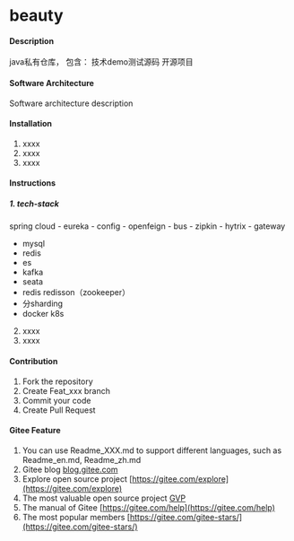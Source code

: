 # beauty

#### Description
java私有仓库，
包含：
技术demo测试源码
开源项目

#### Software Architecture
Software architecture description

#### Installation

1.  xxxx
2.  xxxx
3.  xxxx

#### Instructions

##### 1.  tech-stack
spring cloud
    - eureka
    - config
    - openfeign
    - bus
    - zipkin
    - hytrix
    - gateway
- mysql
-  redis
-  es
- kafka
-  seata
-  redis redisson（zookeeper）
- 分sharding
-  docker  k8s

2.  xxxx
3.  xxxx

#### Contribution

1.  Fork the repository
2.  Create Feat_xxx branch
3.  Commit your code
4.  Create Pull Request


#### Gitee Feature

1.  You can use Readme\_XXX.md to support different languages, such as Readme\_en.md, Readme\_zh.md
2.  Gitee blog [blog.gitee.com](https://blog.gitee.com)
3.  Explore open source project [https://gitee.com/explore](https://gitee.com/explore)
4.  The most valuable open source project [GVP](https://gitee.com/gvp)
5.  The manual of Gitee [https://gitee.com/help](https://gitee.com/help)
6.  The most popular members  [https://gitee.com/gitee-stars/](https://gitee.com/gitee-stars/)

